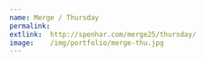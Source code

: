 ```yaml
---
name: Merge / Thursday
permalink:
extlink:  http://spenhar.com/merge25/thursday/
image:    /img/portfolio/merge-thu.jpg
---
```

